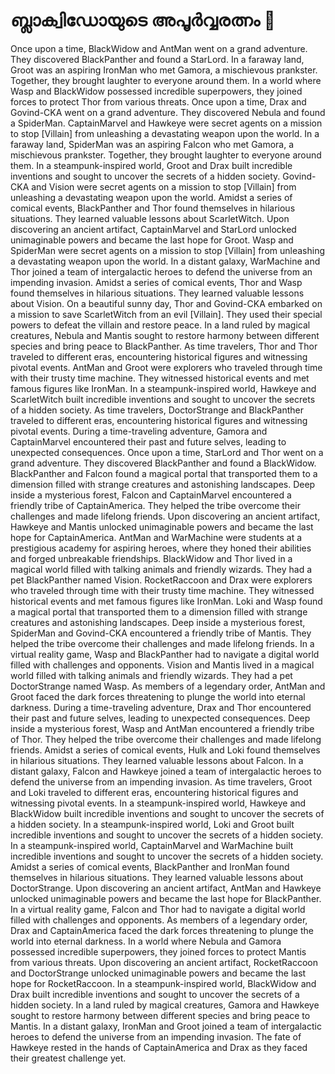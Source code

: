 # ബ്ലാക്വിഡോയുടെ അപൂർവ്വരത്നം :gem:

Once upon a time, BlackWidow and AntMan went on a grand adventure. They discovered BlackPanther and found a StarLord.
In a faraway land, Groot was an aspiring IronMan who met Gamora, a mischievous prankster. Together, they brought laughter to everyone around them.
In a world where Wasp and BlackWidow possessed incredible superpowers, they joined forces to protect Thor from various threats.
Once upon a time, Drax and Govind-CKA went on a grand adventure. They discovered Nebula and found a SpiderMan.
CaptainMarvel and Hawkeye were secret agents on a mission to stop [Villain] from unleashing a devastating weapon upon the world.
In a faraway land, SpiderMan was an aspiring Falcon who met Gamora, a mischievous prankster. Together, they brought laughter to everyone around them.
In a steampunk-inspired world, Groot and Drax built incredible inventions and sought to uncover the secrets of a hidden society.
Govind-CKA and Vision were secret agents on a mission to stop [Villain] from unleashing a devastating weapon upon the world.
Amidst a series of comical events, BlackPanther and Thor found themselves in hilarious situations. They learned valuable lessons about ScarletWitch.
Upon discovering an ancient artifact, CaptainMarvel and StarLord unlocked unimaginable powers and became the last hope for Groot.
Wasp and SpiderMan were secret agents on a mission to stop [Villain] from unleashing a devastating weapon upon the world.
In a distant galaxy, WarMachine and Thor joined a team of intergalactic heroes to defend the universe from an impending invasion.
Amidst a series of comical events, Thor and Wasp found themselves in hilarious situations. They learned valuable lessons about Vision.
On a beautiful sunny day, Thor and Govind-CKA embarked on a mission to save ScarletWitch from an evil [Villain]. They used their special powers to defeat the villain and restore peace.
In a land ruled by magical creatures, Nebula and Mantis sought to restore harmony between different species and bring peace to BlackPanther.
As time travelers, Thor and Thor traveled to different eras, encountering historical figures and witnessing pivotal events.
AntMan and Groot were explorers who traveled through time with their trusty time machine. They witnessed historical events and met famous figures like IronMan.
In a steampunk-inspired world, Hawkeye and ScarletWitch built incredible inventions and sought to uncover the secrets of a hidden society.
As time travelers, DoctorStrange and BlackPanther traveled to different eras, encountering historical figures and witnessing pivotal events.
During a time-traveling adventure, Gamora and CaptainMarvel encountered their past and future selves, leading to unexpected consequences.
Once upon a time, StarLord and Thor went on a grand adventure. They discovered BlackPanther and found a BlackWidow.
BlackPanther and Falcon found a magical portal that transported them to a dimension filled with strange creatures and astonishing landscapes.
Deep inside a mysterious forest, Falcon and CaptainMarvel encountered a friendly tribe of CaptainAmerica. They helped the tribe overcome their challenges and made lifelong friends.
Upon discovering an ancient artifact, Hawkeye and Mantis unlocked unimaginable powers and became the last hope for CaptainAmerica.
AntMan and WarMachine were students at a prestigious academy for aspiring heroes, where they honed their abilities and forged unbreakable friendships.
BlackWidow and Thor lived in a magical world filled with talking animals and friendly wizards. They had a pet BlackPanther named Vision.
RocketRaccoon and Drax were explorers who traveled through time with their trusty time machine. They witnessed historical events and met famous figures like IronMan.
Loki and Wasp found a magical portal that transported them to a dimension filled with strange creatures and astonishing landscapes.
Deep inside a mysterious forest, SpiderMan and Govind-CKA encountered a friendly tribe of Mantis. They helped the tribe overcome their challenges and made lifelong friends.
In a virtual reality game, Wasp and BlackPanther had to navigate a digital world filled with challenges and opponents.
Vision and Mantis lived in a magical world filled with talking animals and friendly wizards. They had a pet DoctorStrange named Wasp.
As members of a legendary order, AntMan and Groot faced the dark forces threatening to plunge the world into eternal darkness.
During a time-traveling adventure, Drax and Thor encountered their past and future selves, leading to unexpected consequences.
Deep inside a mysterious forest, Wasp and AntMan encountered a friendly tribe of Thor. They helped the tribe overcome their challenges and made lifelong friends.
Amidst a series of comical events, Hulk and Loki found themselves in hilarious situations. They learned valuable lessons about Falcon.
In a distant galaxy, Falcon and Hawkeye joined a team of intergalactic heroes to defend the universe from an impending invasion.
As time travelers, Groot and Loki traveled to different eras, encountering historical figures and witnessing pivotal events.
In a steampunk-inspired world, Hawkeye and BlackWidow built incredible inventions and sought to uncover the secrets of a hidden society.
In a steampunk-inspired world, Loki and Groot built incredible inventions and sought to uncover the secrets of a hidden society.
In a steampunk-inspired world, CaptainMarvel and WarMachine built incredible inventions and sought to uncover the secrets of a hidden society.
Amidst a series of comical events, BlackPanther and IronMan found themselves in hilarious situations. They learned valuable lessons about DoctorStrange.
Upon discovering an ancient artifact, AntMan and Hawkeye unlocked unimaginable powers and became the last hope for BlackPanther.
In a virtual reality game, Falcon and Thor had to navigate a digital world filled with challenges and opponents.
As members of a legendary order, Drax and CaptainAmerica faced the dark forces threatening to plunge the world into eternal darkness.
In a world where Nebula and Gamora possessed incredible superpowers, they joined forces to protect Mantis from various threats.
Upon discovering an ancient artifact, RocketRaccoon and DoctorStrange unlocked unimaginable powers and became the last hope for RocketRaccoon.
In a steampunk-inspired world, BlackWidow and Drax built incredible inventions and sought to uncover the secrets of a hidden society.
In a land ruled by magical creatures, Gamora and Hawkeye sought to restore harmony between different species and bring peace to Mantis.
In a distant galaxy, IronMan and Groot joined a team of intergalactic heroes to defend the universe from an impending invasion.
The fate of Hawkeye rested in the hands of CaptainAmerica and Drax as they faced their greatest challenge yet.